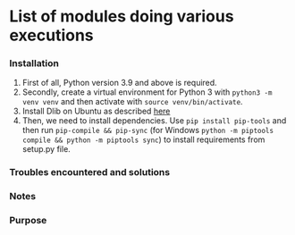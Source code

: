 # List of modules doing various executions

### Installation

1. First of all, Python version 3.9 and above is required.
2. Secondly, create a virtual environment for Python 3 with `python3 -m venv venv` and then activate with `source venv/bin/activate`.
3. Install Dlib on Ubuntu as described [here](https://learnopencv.com/install-dlib-on-ubuntu/)
4. Then, we need to install dependencies. Use `pip install pip-tools` and then run `pip-compile && pip-sync` (for Windows `python -m piptools compile && python -m piptools sync`) to install requirements from setup.py file.

### Troubles encountered and solutions

### Notes

### Purpose
